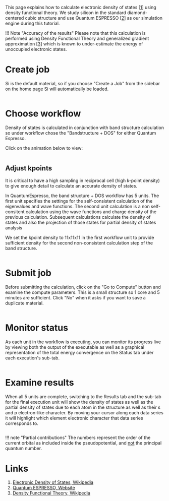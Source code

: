 <!-- by MH -->

This page explains how to calculate electronic density of states [[1](#links)] using density functional theory. We study silicon in the standard diamond-centered cubic structure and use Quantum ESPRESSO [[2](#links)] as our simulation engine during this tutorial.

!!! Note "Accuracy of the results"
    Please note that this calculation is performed using Density Functional Theory and generalized gradient approximation [[3](#links)] which is known to under-estimate the energy of unoccupied electronic states.

# Create job

Si is the default material, so if you choose "Create a Job" from the sidebar on the home page Si will automatically be loaded.

<img data-gifffer="/images/BandStep1.gif" />

# Choose workflow

Density of states is calculated in conjunction with band structure calculation so under workflow chose the "Bandstructure + DOS" for either Quantum Espresso.

Click on the animation below to view:

<img data-gifffer="/images/DOSStep2.gif" />

## Adjust kpoints

It is critical to have a high sampling in reciprocal cell (high k-point density) to give enough detail to calculate an accurate density of states.

In QuantumEspresso, the band structure + DOS workflow has 5 units.  The first unit specifies the settings for the self-consistent calculation of the eigenvalues and wave functions.  The second unit calculation is a non self-consitent calculation using the wave functions and charge density of the previous calculation. Subsequent calculations calculate the density of states and also the projection of those states for partial density of states analysis

We set the kpoint density to 11x11x11 in the first workflow unit to provide sufficient density for the second non-consistent calculation step of the band structure. <!-- TODO: set kpoint grid for the 4rth, non-self-consistent calculation, explain why it is beneficial -->

<img data-gifffer="/images/DOSStep3.gif" />

# Submit job

Before submitting the calculation, click on the "Go to Compute" button and examine the compute parameters.  This is a small structure so 1 core and 5 minutes are sufficient.  Click "No" when it asks if you want to save a duplicate material.

<img data-gifffer="/images/DOSStep4.gif" />

# Monitor status

As each unit in the workflow is executing, you can monitor its progress live by viewing both the output of the executable as well as a graphical representation of the total energy convergence on the Status tab under each execution's sub-tab.

<img data-gifffer="/images/DOSStep5.gif" />

# Examine results

When all 5 units are complete, switching to the Results tab and the sub-tab for the final execution unit will show the density of states as well as the partial density of states due to each atom in the structure as well as their s and p electron-like character.  By moving your cursor along each data series it will highlight which element electronic character that data series corresponds to.

<img data-gifffer="/images/DOSStep6.gif" />

!!! note "Partial contributions"
    The numbers represent the order of the current orbital as included inside the pseudopotential, and <u>not</u> the principal quantum number.

# Links

1. [Electronic Density of States, Wikipedia](https://en.wikipedia.org/wiki/Density_of_states)
2. [Quantum ESPRESSO, Website](http://www.quantum-espresso.org/)
3. [Density Functional Theory, Wikipedia](https://en.wikipedia.org/wiki/Density_functional_theory)
